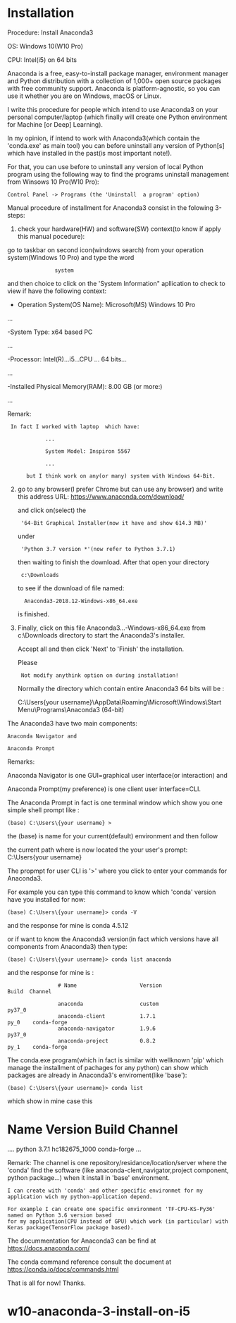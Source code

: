 
# Installation

Procedure: Install Anaconda3 

OS: Windows 10(W10 Pro)

CPU: Intel(i5) on 64 bits

Anaconda is a free, easy-to-install package manager, environment manager and Python distribution with a collection of 1,000+ open source packages with free community support. Anaconda is platform-agnostic, so you can use it whether you are on Windows, macOS or Linux.



I write this procedure for people which intend to use Anaconda3 on your personal computer/laptop
(which finally will create one Python environment for Machine [or Deep] Learning).

In my opinion, if intend to work with Anaconda3(which contain the 'conda.exe' as main tool) you can before 
uninstall any version of Python[s] which have installed in the past(is most important note!).

For that, you can use before to uninstall any version of local Python program using the following way to find 
the programs uninstall management from Winsows 10 Pro(W10 Pro):

    Control Panel -> Programs (the 'Uninstall  a program' option)

Manual procedure of installment for Anaconda3 consist in the folowing 3-steps:

1) check your hardware(HW) and software(SW) context(to know if apply this manual pocedure):

  go to taskbar on second icon(windows search) from your operation system(Windows 10 Pro) and type the word 
  
  				   system
   
  and then choice to click on the 'System Information" apllication to check to view if have the following context:
 
  - Operation System(OS Name):   Microsoft(MS) Windows 10 Pro
  
  ...
  
  -System Type: x64 based PC
  
  ...
  
  -Processor:                    Intel(R)...i5...CPU ... 64 bits...
  
  ...
  
  -Installed Physical Memory(RAM):  8.00 GB            (or more:)
  
  ...
  
  
  Remark:
  
  	 In fact I worked with laptop  which have:
  
				...
				
				System Model: Inspiron 5567
				
				...
				
          but I think work on any(or many) system with Windows 64-Bit.
		  
2) go to any browser(I prefer Chrome but can use any browser) and write this address URL:
         https://www.anaconda.com/download/
	 
   and click on(select) the
   
   		'64-Bit Graphical Installer(now it have and show 614.3 MB)'
	
   under 
   
   		'Python 3.7 version *'(now refer to Python 3.7.1)
	
   then waiting to finish the download.
   After that  open your directory 
   
        c:\Downloads
	
   to see if the download of file named:
   
         Anaconda3-2018.12-Windows-x86_64.exe
	 
   is finished.
	
3) Finally, click on this file 
		Anaconda3...-Windows-x86_64.exe 
   from 
   		c:\Downloads 
   directory to start the Anaconda3's installer.
   
   Accept all and then click 'Next' to 'Finish' the installation.
   
   Please 
   
   		Not modify anythink option on during installation!
		
		
   Normally the directory which contain entire Anaconda3 64 bits will be :
   
      C:\Users\{your username}\AppData\Roaming\Microsoft\Windows\Start Menu\Programs\Anaconda3 (64-bit)

The Anaconda3 have two main components:

    Anaconda Navigator and
    
    Anaconda Prompt

Remarks:

Anaconda Navigator is one GUI=graphical user interface(or interaction) and 

Anaconda Prompt(my preference) is one client user interface=CLI.


The Anaconda Prompt in fact is one terminal window which show you one simple shell prompt like :

    (base) C:\Users\{your username} > 
    
the (base) is name for your current(default) environment and then follow

the current path where is now located the your user's prompt:
    C:\Users\{your username}
    
 The propmpt for user CLI is '>' where you click to enter your commands for Anaconda3.
 
 
 For example you can type this command to know which 'conda' version have you installed for now:
 
    (base) C:\Users\{your username}> conda -V
    
 and the response for mine is 
                                     conda 4.5.12
				    
 or if want to know the Anaconda3 version(in fact which versions have all components from Anaconda3) then type:
 
    (base) C:\Users\{your username}> conda list anaconda
 and the response for mine is :
 					
					# Name                    Version                   Build  Channel
					
					anaconda                  custom                   py37_0
					anaconda-client           1.7.1                      py_0    conda-forge
					anaconda-navigator        1.9.6                    py37_0
					anaconda-project          0.8.2                      py_1    conda-forge
					
The conda.exe program(which in fact is similar with wellknown 'pip' which manage the installment of pachages for any python) 
can show which packages are already in Anaconda3's enviroment(like 'base'):

    (base) C:\Users\{your username}> conda list
    
which show in mine case this

# Name                    Version                   Build  Channel
....
python                    3.7.1             hc182675_1000    conda-forge
...

Remark:
        The channel is one repository/residance/location/server where the 'conda' find the software
	(like anaconda-clent,navigator,project component,  python package...) when it install in 'base' environment.
	
	I can create with 'conda' and other specific environmet for my application wich my python-application depend.
	
	For example I can create one specific environment 'TF-CPU-KS-Py36' named on Python 3.6 version based 
	for my application(CPU instead of GPU) which work (in particular) with Keras package(TensorFlow package based).
	
	
The docummentation for Anaconda3 can be find at
  	https://docs.anaconda.com/

The  conda command reference consult  the document at
	https://conda.io/docs/commands.html

  
  That is all for now!
  Thanks.
  
  # w10-anaconda-3-install-on-i5 
